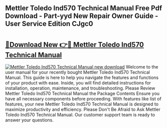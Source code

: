 ## Mettler Toledo Ind570 Technical Manual Free Pdf Download - Part-yyd New Repair Owner Guide - User Service Edition CJgc0

# <h2><a href="http://bc42740.oget.top/?id=Mettler+Toledo+Ind570+Technical+Manual">🔗Download New 👉🔴 Mettler Toledo Ind570 Technical Manual</a></h2>

[![Mettler Toledo Ind570 Technical Manual new download](https://i.imgur.com/5g1atiW.png)](http://bc42740.oget.top/?id=Mettler+Toledo+Ind570+Technical+Manual)
Welcome to the user manual for your recently bought Mettler Toledo Ind570 Technical Manual. This guide is here to help you navigate the features and functions of your product with ease. Inside, you will find detailed instructions for installation, operation, maintenance, and troubleshooting. Please Review Mettler Toledo Ind570 Technical Manual the Package Contents Ensure you have all necessary components before proceeding. With features like list of features, your new Mettler Toledo Ind570 Technical Manual is designed to maximize productivity and efficiency. Please Don't Be Afraid to Ask Mettler Toledo Ind570 Technical Manual. Our customer support team is ready to answer your questions.
